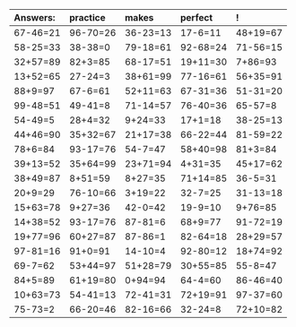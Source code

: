 | Answers: | practice | makes | perfect | ! |
| :--- | :--- | :--- | :--- | :--- |
| 67-46=21 | 96-70=26 | 36-23=13 | 17-6=11 | 48+19=67 | 
| 58-25=33 | 38-38=0 | 79-18=61 | 92-68=24 | 71-56=15 | 
| 32+57=89 | 82+3=85 | 68-17=51 | 19+11=30 | 7+86=93 | 
| 13+52=65 | 27-24=3 | 38+61=99 | 77-16=61 | 56+35=91 | 
| 88+9=97 | 67-6=61 | 52+11=63 | 67-31=36 | 51-31=20 | 
| 99-48=51 | 49-41=8 | 71-14=57 | 76-40=36 | 65-57=8 | 
| 54-49=5 | 28+4=32 | 9+24=33 | 17+1=18 | 38-25=13 | 
| 44+46=90 | 35+32=67 | 21+17=38 | 66-22=44 | 81-59=22 | 
| 78+6=84 | 93-17=76 | 54-7=47 | 58+40=98 | 81+3=84 | 
| 39+13=52 | 35+64=99 | 23+71=94 | 4+31=35 | 45+17=62 | 
| 38+49=87 | 8+51=59 | 8+27=35 | 71+14=85 | 36-5=31 | 
| 20+9=29 | 76-10=66 | 3+19=22 | 32-7=25 | 31-13=18 | 
| 15+63=78 | 9+27=36 | 42-0=42 | 19-9=10 | 9+76=85 | 
| 14+38=52 | 93-17=76 | 87-81=6 | 68+9=77 | 91-72=19 | 
| 19+77=96 | 60+27=87 | 87-86=1 | 82-64=18 | 28+29=57 | 
| 97-81=16 | 91+0=91 | 14-10=4 | 92-80=12 | 18+74=92 | 
| 69-7=62 | 53+44=97 | 51+28=79 | 30+55=85 | 55-8=47 | 
| 84+5=89 | 61+19=80 | 0+94=94 | 64-4=60 | 86-46=40 | 
| 10+63=73 | 54-41=13 | 72-41=31 | 72+19=91 | 97-37=60 | 
| 75-73=2 | 66-20=46 | 82-16=66 | 32-24=8 | 72+10=82 | 
